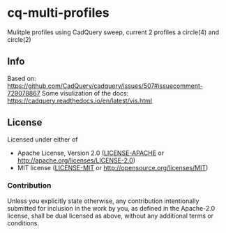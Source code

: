# cq-multi-profiles

Mulitple profiles using CadQuery sweep, current 2 profiles a circle(4) and circle(2)

## Info
Based on: https://github.com/CadQuery/cadquery/issues/507#issuecomment-729078867
Some visulization of the docs: https://cadquery.readthedocs.io/en/latest/vis.html

## License

Licensed under either of

- Apache License, Version 2.0 ([LICENSE-APACHE](LICENSE-APACHE) or http://apache.org/licenses/LICENSE-2.0)
- MIT license ([LICENSE-MIT](LICENSE-MIT) or http://opensource.org/licenses/MIT)

### Contribution

Unless you explicitly state otherwise, any contribution intentionally submitted
for inclusion in the work by you, as defined in the Apache-2.0 license, shall
be dual licensed as above, without any additional terms or conditions.
